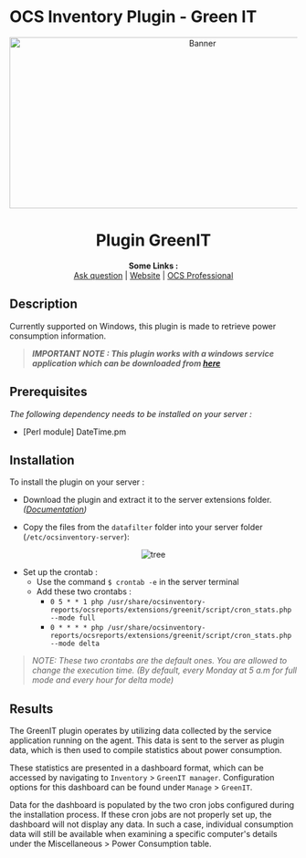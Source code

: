 # OCS Inventory Plugin - Green IT

<p align="center">
  <img src="https://cdn.ocsinventory-ng.org/common/banners/banner660px.png" height=300 width=660 alt="Banner">
</p>

<h1 align="center">Plugin GreenIT</h1>
<p align="center">
  <b>Some Links :</b><br>
  <a href="http://ask.ocsinventory-ng.org" target="_blank">Ask question</a> |
  <a href="https://www.ocsinventory-ng.org/?utm_source=github-ocs" target="_blank">Website</a> |
  <a href="https://www.ocsinventory-ng.org/en/#ocs-pro-en" target="_blank">OCS Professional</a>
</p>

## Description
Currently supported on Windows, this plugin is made to retrieve power consumption information.

> _**IMPORTANT NOTE : This plugin works with a windows service application which can be downloaded from <a href="https://github.com/Atineon/ocsinventory-service_greenit" target="_blank">here</a>**_



## Prerequisites
*The following dependency needs to be installed on your server :*
- [Perl module]  DateTime.pm

## Installation
To install the plugin on your server :
- Download the plugin and extract it to the server extensions folder.  _(<a href="https://wiki.ocsinventory-ng.org/10.Plugin-engine/Using-plugins-installer/#plugin-activation" target="_blank">Documentation</a>)_

- Copy the files from the `datafilter` folder into your server folder (`/etc/ocsinventory-server`):

<p align="center">
  <img src="https://i.postimg.cc/pVk79B1r/Capture-d-cran-du-2023-05-09-16-22-38.png" alt="tree"/>
</p>

- Set up the crontab :
    - Use the command `$ crontab -e` in the server terminal
    - Add these two crontabs :
        - `0 5 * * 1 php /usr/share/ocsinventory-reports/ocsreports/extensions/greenit/script/cron_stats.php --mode full`
        - `0 * * * * php /usr/share/ocsinventory-reports/ocsreports/extensions/greenit/script/cron_stats.php --mode delta`
    
> *NOTE: These two crontabs are the default ones. You are allowed to change the execution time. (By default, every Monday at 5 a.m for full mode and every hour for delta mode)*

## Results
The GreenIT plugin operates by utilizing data collected by the service application running on the agent. This data is sent to the server as plugin data, which is then used to compile statistics about power consumption.

These statistics are presented in a dashboard format, which can be accessed by navigating to `Inventory` > `GreenIT manager`. Configuration options for this dashboard can be found under `Manage` > `GreenIT`.

Data for the dashboard is populated by the two cron jobs configured during the installation process. If these cron jobs are not properly set up, the dashboard will not display any data. In such a case, individual consumption data will still be available when examining a specific computer's details under the Miscellaneous > Power Consumption table.